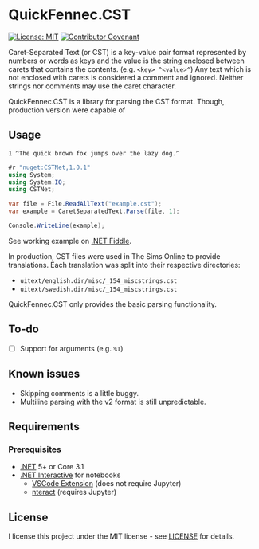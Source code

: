 # QuickFennec.CST

[![License: MIT](https://img.shields.io/badge/License-MIT-yellow.svg)](https://opensource.org/licenses/MIT) [![Contributor Covenant](https://img.shields.io/badge/Contributor%20Covenant-v2.0%20adopted-ff69b4.svg)](code_of_conduct.md)

Caret-Separated Text (or CST) is a key-value pair format represented by numbers or words as keys and the value is the string enclosed between carets that contains the contents. (e.g. ``<key> ^<value>^``) Any text which is not enclosed with carets is considered a comment and ignored. Neither strings nor comments may use the caret character.

QuickFennec.CST is a library for parsing the CST format. Though, production version were capable of 

## Usage

```text
1 ^The quick brown fox jumps over the lazy dog.^
```

```csharp
#r "nuget:CSTNet,1.0.1"
using System;
using System.IO;
using CSTNet;

var file = File.ReadAllText("example.cst");
var example = CaretSeparatedText.Parse(file, 1);

Console.WriteLine(example);
```

See working example on [.NET Fiddle](https://dotnetfiddle.net/ecKb2h).

In production, CST files were used in The Sims Online to provide translations. Each translation was split into their respective directories:

- ``uitext/english.dir/misc/_154_miscstrings.cst``
- ``uitext/swedish.dir/misc/_154_miscstrings.cst``

QuickFennec.CST only provides the basic parsing functionality.

## To-do

- [ ] Support for arguments (e.g. ``%1``)

## Known issues

- Skipping comments is a little buggy.
- Multiline parsing with the v2 format is still unpredictable.

## Requirements
### Prerequisites

- [.NET](https://dotnet.microsoft.com/download) 5+ or Core 3.1
- [.NET Interactive](https://github.com/dotnet/interactive/blob/main/README.md) for notebooks
    - [VSCode Extension](https://marketplace.visualstudio.com/items?itemName=ms-dotnettools.dotnet-interactive-vscode) (does not require Jupyter)
    - [nteract](https://nteract.io/) (requires Jupyter)

## License

I license this project under the MIT license - see [LICENSE](LICENSE) for details.